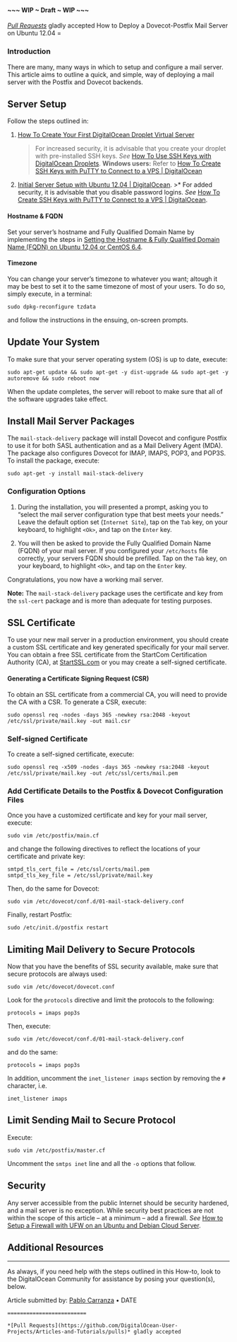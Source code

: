 #### ~~~ WIP ~ Draft ~ WIP ~~~

*[Pull Requests](https://github.com/DigitalOcean-User-Projects/Articles-and-Tutorials/pulls)* gladly accepted How to Deploy a Dovecot-Postfix Mail Server on Ubuntu 12.04 =

### Introduction

There are many, many ways in which to setup and configure a mail server. This article aims to outline a quick, and simple, way of deploying a mail server with the Postfix and Dovecot backends.

Server Setup
------------

Follow the steps outlined in:

1.  [How To Create Your First DigitalOcean Droplet Virtual Server](https://www.digitalocean.com/community/articles/how-to-create-your-first-digitalocean-droplet-virtual-server)

    > For increased security, it is advisable that you create your droplet with pre-installed SSH keys. *See* [How To Use SSH Keys with DigitalOcean Droplets](https://www.digitalocean.com/community/articles/how-to-use-ssh-keys-with-digitalocean-droplets). **Windows users:** Refer to [How To Create SSH Keys with PuTTY to Connect to a VPS | DigitalOcean](https://www.digitalocean.com/community/articles/how-to-create-ssh-keys-with-putty-to-connect-to-a-vps)

2.  [Initial Server Setup with Ubuntu 12.04 | DigitalOcean](https://www.digitalocean.com/community/articles/initial-server-setup-with-ubuntu-12-04). &gt;\* For added security, it is advisable that you disable password logins. *See* [How To Create SSH Keys with PuTTY to Connect to a VPS | DigitalOcean](https://www.digitalocean.com/community/articles/how-to-create-ssh-keys-with-putty-to-connect-to-a-vps).

#### Hostname & FQDN

Set your server’s hostname and Fully Qualified Domain Name by implementing the steps in [Setting the Hostname & Fully Qualified Domain Name (FQDN) on Ubuntu 12.04 or CentOS 6.4](https://github.com/DigitalOcean-User-Projects/Articles-and-Tutorials/blob/master/set_hostname_fqdn_on_ubuntu_centos.md).

#### Timezone

You can change your server’s timezone to whatever you want; altough it may be best to set it to the same timezone of most of your users. To do so, simply execute, in a terminal:

    sudo dpkg-reconfigure tzdata

and follow the instructions in the ensuing, on-screen prompts.

Update Your System
------------------

To make sure that your server operating system (OS) is up to date, execute:

    sudo apt-get update && sudo apt-get -y dist-upgrade && sudo apt-get -y autoremove && sudo reboot now

When the update completes, the server will reboot to make sure that all of the software upgrades take effect.

Install Mail Server Packages
----------------------------

The `mail-stack-delivery` package will install Dovecot and configure Postfix to use it for both SASL authentication and as a Mail Delivery Agent (MDA). The package also configures Dovecot for IMAP, IMAPS, POP3, and POP3S. To install the package, execute:

    sudo apt-get -y install mail-stack-delivery

### Configuration Options

1.  During the installation, you will presented a prompt, asking you to “select the mail server configuration type that best meets your needs.” Leave the default option set (`Internet Site`), tap on the `Tab` key, on your keyboard, to highlight `<Ok>`, and tap on the `Enter` key.

2.  You will then be asked to provide the Fully Qualified Domain Name (FQDN) of your mail server. If you configured your `/etc/hosts` file correctly, your servers FQDN should be prefilled. Tap on the `Tab` key, on your keyboard, to highlight `<Ok>`, and tap on the `Enter` key.

Congratulations, you now have a working mail server.

**Note:** The `mail-stack-delivery` package uses the certificate and key from the `ssl-cert` package and is more than adequate for testing purposes.

SSL Certificate
---------------

To use your new mail server in a production environment, you should create a custom SSL certificate and key generated specifically for your mail server. You can obtain a free SSL certificate from the StartCom Certification Authority (CA), at [StartSSL.com](http://www.startssl.com/) or you may create a self-signed certificate.

#### Generating a Certificate Signing Request (CSR)

To obtain an SSL certificate from a commercial CA, you will need to provide the CA with a CSR. To generate a CSR, execute:

    sudo openssl req -nodes -days 365 -newkey rsa:2048 -keyout /etc/ssl/private/mail.key -out mail.csr

### Self-signed Certificate

To create a self-signed certificate, execute:

    sudo openssl req -x509 -nodes -days 365 -newkey rsa:2048 -keyout /etc/ssl/private/mail.key -out /etc/ssl/certs/mail.pem

### Add Certificate Details to the Postfix & Dovecot Configuration Files

Once you have a customized certificate and key for your mail server, execute:

    sudo vim /etc/postfix/main.cf

and change the following directives to reflect the locations of your certificate and private key:

    smtpd_tls_cert_file = /etc/ssl/certs/mail.pem
    smtpd_tls_key_file = /etc/ssl/private/mail.key

Then, do the same for Dovecot:

    sudo vim /etc/dovecot/conf.d/01-mail-stack-delivery.conf 

Finally, restart Postfix:

    sudo /etc/init.d/postfix restart

Limiting Mail Delivery to Secure Protocols
------------------------------------------

Now that you have the benefits of SSL security available, make sure that secure protocols are always used:

    sudo vim /etc/dovecot/dovecot.conf

Look for the `protocols` directive and limit the protocols to the following:

    protocols = imaps pop3s

Then, execute:

    sudo vim /etc/dovecot/conf.d/01-mail-stack-delivery.conf

and do the same:

    protocols = imaps pop3s

In addition, uncomment the `inet_listener imaps` section by removing the `#` character, i.e.

    inet_listener imaps

Limit Sending Mail to Secure Protocol
-------------------------------------

Execute:

    sudo vim /etc/postfix/master.cf

Uncomment the `smtps inet` line and all the `-o` options that follow.

Security
--------

Any server accessible from the public Internet should be security hardened, and a mail server is no exception. While security best practices are not within the scope of this article – at a minimum – add a firewall. *See* [How to Setup a Firewall with UFW on an Ubuntu and Debian Cloud Server](https://www.digitalocean.com/community/articles/how-to-setup-a-firewall-with-ufw-on-an-ubuntu-and-debian-cloud-server).

Additional Resources
--------------------

-   -   -   

As always, if you need help with the steps outlined in this How-to, look to the DigitalOcean Community for assistance by posing your question(s), below.

Article submitted by: [Pablo Carranza](https://plus.google.com/107285164064863645881?rel=author) • DATE

~~~ WIP ~ DRAFT ~ WIP ~~~
=========================

*[Pull Requests](https://github.com/DigitalOcean-User-Projects/Articles-and-Tutorials/pulls)* gladly accepted
